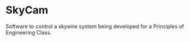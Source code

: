 # SkyCam
Software to control a skywire system being developed for a Principles of Engineering Class.
